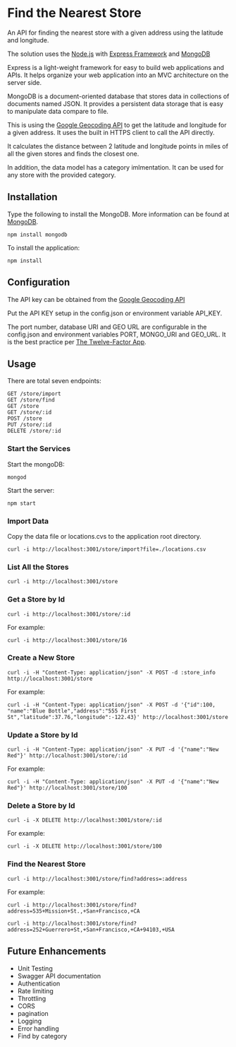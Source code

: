 
Find the Nearest Store
======================

An API for finding the nearest store with a given address using the latitude and longitude.

The solution uses the [Node.js](https://nodejs.org/) with [Express Framework](https://expressjs.com/) and [MongoDB](https://www.mongodb.com/)

Express is a light-weight framework for easy to build web applications and APIs. It helps organize your web application into an MVC architecture on the server side. 

MongoDB is a document-oriented database that stores data in collections of documents named JSON. It provides a persistent data storage that is easy to manipulate data compare to file.

This is using the [Google Geocoding API](https://developers.google.com/maps/documentation/geocoding/start) to get the latitude and longitude for a given address. It uses the built in HTTPS client to call the API directly.

It calculates the distance between 2 latitude and longitude points in miles of all the given stores and finds the closest one. 

In addition, the data model has a category imlmentation. It can be used for any store with the provided category.

## Installation

Type the following to install the MongoDB. More information can be found at [MongoDB](https://www.mongodb.com/).

	npm install mongodb

To install the application:

	npm install

## Configuration

The API key can be obtained from the [Google Geocoding API](https://developers.google.com/maps/documentation/geocoding/get-api-key)

Put the API KEY setup in the config.json or environment variable API_KEY.


The port number, database URI and GEO URL are configurable in the config.json and environment variables PORT, MONGO_URI and GEO_URL. It is the best practice per [The Twelve-Factor App](https://12factor.net/).

## Usage

There are total seven endpoints:

	GET /store/import
	GET /store/find
	GET /store
	GET /store/:id
	POST /store
	PUT /store/:id
	DELETE /store/:id

### Start the Services

Start the mongoDB:

	mongod

Start the server:

	npm start

### Import Data

Copy the data file or locations.cvs to the application root directory.

	curl -i http://localhost:3001/store/import?file=./locations.csv


### List All the Stores

	curl -i http://localhost:3001/store

### Get a Store by Id

	curl -i http://localhost:3001/store/:id

For example:

	curl -i http://localhost:3001/store/16

### Create a New Store

	curl -i -H "Content-Type: application/json" -X POST -d :store_info http://localhost:3001/store

For example:

	curl -i -H "Content-Type: application/json" -X POST -d '{"id":100, "name":"Blue Bottle","address":"555 First St","latitude":37.76,"longitude":-122.43}' http://localhost:3001/store

### Update a Store by Id

	curl -i -H "Content-Type: application/json" -X PUT -d '{"name":"New Red"}' http://localhost:3001/store/:id

For example:

	curl -i -H "Content-Type: application/json" -X PUT -d '{"name":"New Red"}' http://localhost:3001/store/100

### Delete a Store by Id

	curl -i -X DELETE http://localhost:3001/store/:id

For example:

	curl -i -X DELETE http://localhost:3001/store/100

### Find the Nearest Store

	curl -i http://localhost:3001/store/find?address=:address

For example:

	curl -i http://localhost:3001/store/find?address=535+Mission+St.,+San+Francisco,+CA

	curl -i http://localhost:3001/store/find?address=252+Guerrero+St,+San+Francisco,+CA+94103,+USA

## Future Enhancements

* Unit Testing
* Swagger API documentation
* Authentication
* Rate limiting
* Throttling
* CORS
* pagination
* Logging
* Error handling
* Find by category